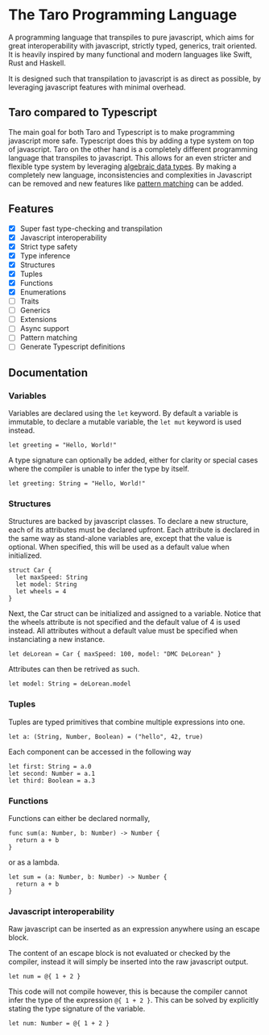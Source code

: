 # The Taro Programming Language

A programming language that transpiles to pure javascript,
which aims for great interoperability with javascript, strictly typed, generics, trait oriented.
It is heavily inspired by many functional and modern languages like Swift, Rust and Haskell.

It is designed such that transpilation to javascript is as direct as possible, by leveraging javascript features with minimal overhead.

## Taro compared to Typescript

The main goal for both Taro and Typescript is to make programming javascript more safe.
Typescript does this by adding a type system on top of javascript.
Taro on the other hand is a completely different programming language that transpiles to javascript.
This allows for an even stricter and flexible type system by leveraging [algebraic data types](https://en.wikipedia.org/wiki/Algebraic_data_type).
By making a completely new language, inconsistencies and complexities in Javascript can be removed and new features like [pattern matching](https://en.wikipedia.org/wiki/Pattern_matching) can be added.

## Features

- [x] Super fast type-checking and transpilation
- [x] Javascript interoperability
- [x] Strict type safety
- [x] Type inference
- [x] Structures
- [x] Tuples
- [x] Functions
- [x] Enumerations
- [ ] Traits
- [ ] Generics
- [ ] Extensions
- [ ] Async support
- [ ] Pattern matching
- [ ] Generate Typescript definitions

## Documentation

### Variables

Variables are declared using the `let` keyword.
By default a variable is immutable, to declare a mutable variable, the `let mut` keyword is used instead.

```
let greeting = "Hello, World!"
```

A type signature can optionally be added, either for clarity or special cases where the compiler is unable to infer the type by itself.

```
let greeting: String = "Hello, World!"
```

### Structures

Structures are backed by javascript classes.
To declare a new structure, each of its attributes must be declared upfront.
Each attribute is declared in the same way as stand-alone variables are,
except that the value is optional.
When specified, this will be used as a default value when initialized.

```
struct Car {
  let maxSpeed: String
  let model: String
  let wheels = 4
}
```

Next, the Car struct can be initialized and assigned to a variable.
Notice that the wheels attribute is not specified and the default value of 4 is used instead.
All attributes without a default value must be specified when instanciating a new instance.

```
let deLorean = Car { maxSpeed: 100, model: "DMC DeLorean" }
```

Attributes can then be retrived as such.

```
let model: String = deLorean.model
```

### Tuples

Tuples are typed primitives that combine multiple expressions into one.

```
let a: (String, Number, Boolean) = ("hello", 42, true)
```

Each component can be accessed in the following way

```
let first: String = a.0
let second: Number = a.1
let third: Boolean = a.3
```

### Functions

Functions can either be declared normally,

```
func sum(a: Number, b: Number) -> Number {
  return a + b
}
```

or as a lambda.

```
let sum = (a: Number, b: Number) -> Number {
  return a + b
}
```

### Javascript interoperability

Raw javascript can be inserted as an expression anywhere using an escape block.

The content of an escape block is not evaluated or checked by the compiler,
instead it will simply be inserted into the raw javascript output.

```
let num = @{ 1 + 2 }
```

This code will not compile however, this is because the compiler cannot infer the type of the expression `@{ 1 + 2 }`.
This can be solved by explicitly stating the type signature of the variable.

```
let num: Number = @{ 1 + 2 }
```
